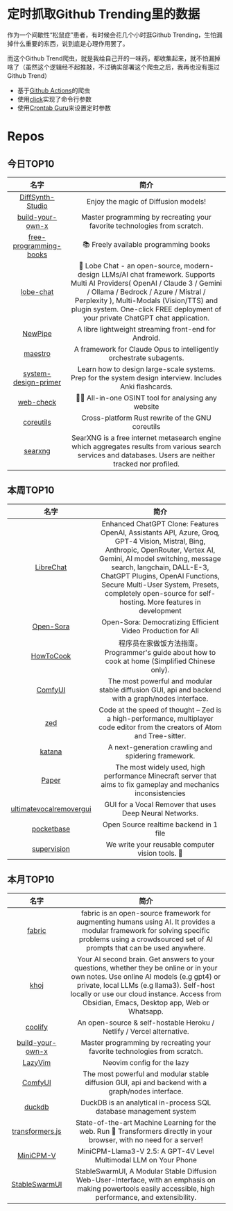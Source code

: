 # 定时抓取Github Trending里的数据

作为一个间歇性“松鼠症”患者，有时候会花几个小时逛Github Trending，生怕漏掉什么重要的东西，说到底是心理作用罢了。

而这个Github Trend爬虫，就是我给自己开的一味药，都收集起来，就不怕漏掉啥了（虽然这个逻辑经不起推敲，不过确实部署这个爬虫之后，我再也没有逛过Github Trend）

* 基于[Github Actions](https://docs.github.com/en/actions)的爬虫
* 使用[click](https://github.com/pallets/click)实现了命令行参数
* 使用[Crontab Guru](https://crontab.guru/)来设置定时参数

# Repos
## 今日TOP10 
<!-- START OF DAILY_TOP10_REPOS -->
| 名字 | 简介 |
| :----: | :----: |
| [DiffSynth-Studio](https://github.com/modelscope/DiffSynth-Studio) | Enjoy the magic of Diffusion models! |
| [build-your-own-x](https://github.com/codecrafters-io/build-your-own-x) | Master programming by recreating your favorite technologies from scratch. |
| [free-programming-books](https://github.com/EbookFoundation/free-programming-books) | 📚 Freely available programming books |
| [lobe-chat](https://github.com/lobehub/lobe-chat) | 🤯 Lobe Chat - an open-source, modern-design LLMs/AI chat framework. Supports Multi AI Providers( OpenAI / Claude 3 / Gemini / Ollama / Bedrock / Azure / Mistral / Perplexity ), Multi-Modals (Vision/TTS) and plugin system. One-click FREE deployment of your private ChatGPT chat application. |
| [NewPipe](https://github.com/TeamNewPipe/NewPipe) | A libre lightweight streaming front-end for Android. |
| [maestro](https://github.com/Doriandarko/maestro) | A framework for Claude Opus to intelligently orchestrate subagents. |
| [system-design-primer](https://github.com/donnemartin/system-design-primer) | Learn how to design large-scale systems. Prep for the system design interview. Includes Anki flashcards. |
| [web-check](https://github.com/Lissy93/web-check) | 🕵️‍♂️ All-in-one OSINT tool for analysing any website |
| [coreutils](https://github.com/uutils/coreutils) | Cross-platform Rust rewrite of the GNU coreutils |
| [searxng](https://github.com/searxng/searxng) | SearXNG is a free internet metasearch engine which aggregates results from various search services and databases. Users are neither tracked nor profiled. |
<!-- END OF DAILY_TOP10_REPOS -->

## 本周TOP10
<!-- START OF WEEKLY_TOP10_REPOS -->
| 名字 | 简介 |
| :----: | :----: |
| [LibreChat](https://github.com/danny-avila/LibreChat) | Enhanced ChatGPT Clone: Features OpenAI, Assistants API, Azure, Groq, GPT-4 Vision, Mistral, Bing, Anthropic, OpenRouter, Vertex AI, Gemini, AI model switching, message search, langchain, DALL-E-3, ChatGPT Plugins, OpenAI Functions, Secure Multi-User System, Presets, completely open-source for self-hosting. More features in development |
| [Open-Sora](https://github.com/hpcaitech/Open-Sora) | Open-Sora: Democratizing Efficient Video Production for All |
| [HowToCook](https://github.com/Anduin2017/HowToCook) | 程序员在家做饭方法指南。Programmer's guide about how to cook at home (Simplified Chinese only). |
| [ComfyUI](https://github.com/comfyanonymous/ComfyUI) | The most powerful and modular stable diffusion GUI, api and backend with a graph/nodes interface. |
| [zed](https://github.com/zed-industries/zed) | Code at the speed of thought – Zed is a high-performance, multiplayer code editor from the creators of Atom and Tree-sitter. |
| [katana](https://github.com/projectdiscovery/katana) | A next-generation crawling and spidering framework. |
| [Paper](https://github.com/PaperMC/Paper) | The most widely used, high performance Minecraft server that aims to fix gameplay and mechanics inconsistencies |
| [ultimatevocalremovergui](https://github.com/Anjok07/ultimatevocalremovergui) | GUI for a Vocal Remover that uses Deep Neural Networks. |
| [pocketbase](https://github.com/pocketbase/pocketbase) | Open Source realtime backend in 1 file |
| [supervision](https://github.com/roboflow/supervision) | We write your reusable computer vision tools. 💜 |
<!-- END OF WEEKLY_TOP10_REPOS -->

## 本月TOP10
<!-- START OF MONTHLY_TOP10_REPOS -->
| 名字 | 简介 |
| :----: | :----: |
| [fabric](https://github.com/danielmiessler/fabric) | fabric is an open-source framework for augmenting humans using AI. It provides a modular framework for solving specific problems using a crowdsourced set of AI prompts that can be used anywhere. |
| [khoj](https://github.com/khoj-ai/khoj) | Your AI second brain. Get answers to your questions, whether they be online or in your own notes. Use online AI models (e.g gpt4) or private, local LLMs (e.g llama3). Self-host locally or use our cloud instance. Access from Obsidian, Emacs, Desktop app, Web or Whatsapp. |
| [coolify](https://github.com/coollabsio/coolify) | An open-source & self-hostable Heroku / Netlify / Vercel alternative. |
| [build-your-own-x](https://github.com/codecrafters-io/build-your-own-x) | Master programming by recreating your favorite technologies from scratch. |
| [LazyVim](https://github.com/LazyVim/LazyVim) | Neovim config for the lazy |
| [ComfyUI](https://github.com/comfyanonymous/ComfyUI) | The most powerful and modular stable diffusion GUI, api and backend with a graph/nodes interface. |
| [duckdb](https://github.com/duckdb/duckdb) | DuckDB is an analytical in-process SQL database management system |
| [transformers.js](https://github.com/xenova/transformers.js) | State-of-the-art Machine Learning for the web. Run 🤗 Transformers directly in your browser, with no need for a server! |
| [MiniCPM-V](https://github.com/OpenBMB/MiniCPM-V) | MiniCPM-Llama3-V 2.5: A GPT-4V Level Multimodal LLM on Your Phone |
| [StableSwarmUI](https://github.com/Stability-AI/StableSwarmUI) | StableSwarmUI, A Modular Stable Diffusion Web-User-Interface, with an emphasis on making powertools easily accessible, high performance, and extensibility. |
<!-- END OF MONTHLY_TOP10_REPOS -->
